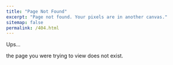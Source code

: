 ```yaml
---
title: "Page Not Found"
excerpt: "Page not found. Your pixels are in another canvas."
sitemap: false
permalink: /404.html
---
```


Ups...

the page you were trying to view does not exist.

